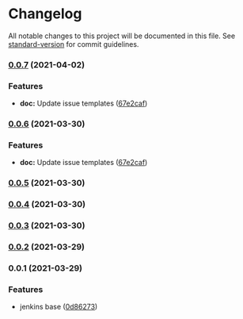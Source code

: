 # Changelog

All notable changes to this project will be documented in this file. See [standard-version](https://github.com/conventional-changelog/standard-version) for commit guidelines.

### [0.0.7](https://github.com/cdk-constructs-zone/super-ec2/compare/v0.0.6...v0.0.7) (2021-04-02)


### Features

* **doc:** Update issue templates ([67e2caf](https://github.com/cdk-constructs-zone/super-ec2/commit/67e2caf957c355324fe95ff5ae2c57d44b4cd98e))

### [0.0.6](https://github.com/cdk-constructs-zone/super-ec2/compare/v0.0.5...v0.0.6) (2021-03-30)


### Features

* **doc:** Update issue templates ([67e2caf](https://github.com/cdk-constructs-zone/super-ec2/commit/67e2caf957c355324fe95ff5ae2c57d44b4cd98e))

### [0.0.5](https://github.com/cdk-constructs-zone/super-ec2/compare/v0.0.4...v0.0.5) (2021-03-30)

### [0.0.4](https://github.com/cdk-constructs-zone/super-ec2/compare/v0.0.3...v0.0.4) (2021-03-30)

### [0.0.3](https://github.com/cdk-constructs-zone/super-ec2/compare/v0.0.2...v0.0.3) (2021-03-30)

### [0.0.2](https://github.com/guan840912/super-ec2/compare/v0.0.1...v0.0.2) (2021-03-29)

### 0.0.1 (2021-03-29)


### Features

* jenkins base ([0d86273](https://github.com/guan840912/super-ec2/commit/0d86273ddd8d1d58ff23cfc9d6c75b52091ac948))
